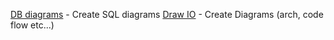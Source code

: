 [DB diagrams](https://dbdiagram.io) - Create SQL diagrams
[Draw IO](https://app.diagrams.net) - Create Diagrams (arch, code flow etc...)

